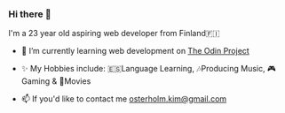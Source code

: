 ### Hi there 👋

<p> I'm a 23 year old aspiring web developer from Finland🇫🇮</p>
<ul>
<li><p>🌱 I’m currently learning web development on <a href="https://www.theodinproject.com/">The Odin Project</a></p> </li>
<li><p>✨ My Hobbies include: 🇪🇸Language Learning, 🎶Producing Music, 🎮Gaming & 🍿Movies </p> </li>
<li><p>📫 If you'd like to contact me <a href="">osterholm.kim@gmail.com</a></p> </li>
</ul>

<!--
**KimOsterholm/KimOsterholm** is a ✨ _special_ ✨ repository because its `README.md` (this file) appears on your GitHub profile.

Here are some ideas to get you started:

🔭 I’m currently working on ...
- 🌱 I’m currently learning ...
- 👯 I’m looking to collaborate on ...
- 🤔 I’m looking for help with ...
- 💬 Ask me about ...
- 📫 How to reach me: ...
- 😄 Pronouns: ...
- ⚡ Fun fact: ...
-->
